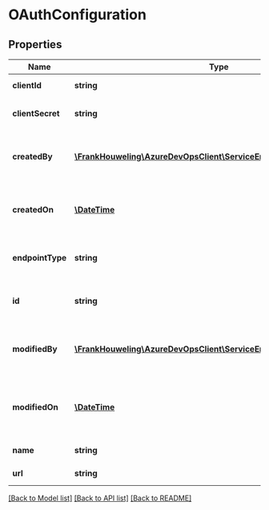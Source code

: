 # OAuthConfiguration

## Properties
Name | Type | Description | Notes
------------ | ------------- | ------------- | -------------
**clientId** | **string** | Gets or sets the ClientId | [optional] 
**clientSecret** | **string** | Gets or sets the ClientSecret | [optional] 
**createdBy** | [**\FrankHouweling\AzureDevOpsClient\ServiceEndpoint\Model\IdentityRef**](IdentityRef.md) | Gets or sets the identity who created the config. | [optional] 
**createdOn** | [**\DateTime**](\DateTime.md) | Gets or sets the time when config was created. | [optional] 
**endpointType** | **string** | Gets or sets the type of the endpoint. | [optional] 
**id** | **string** | Gets or sets the unique identifier of this field | [optional] 
**modifiedBy** | [**\FrankHouweling\AzureDevOpsClient\ServiceEndpoint\Model\IdentityRef**](IdentityRef.md) | Gets or sets the identity who modified the config. | [optional] 
**modifiedOn** | [**\DateTime**](\DateTime.md) | Gets or sets the time when variable group was modified | [optional] 
**name** | **string** | Gets or sets the name | [optional] 
**url** | **string** | Gets or sets the Url | [optional] 

[[Back to Model list]](../README.md#documentation-for-models) [[Back to API list]](../README.md#documentation-for-api-endpoints) [[Back to README]](../README.md)



